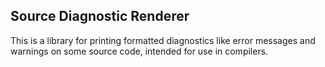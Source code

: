 ## Source Diagnostic Renderer
This is a library for printing formatted diagnostics like error messages and warnings on some source code,
intended for use in compilers.
